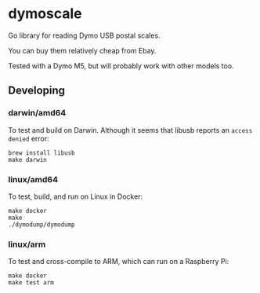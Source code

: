 # dymoscale

Go library for reading Dymo USB postal scales.

You can buy them relatively cheap from Ebay.

Tested with a Dymo M5, but will probably work with other models too.

## Developing

### darwin/amd64

To test and build on Darwin. Although it seems that libusb reports an
`access denied` error:
```
brew install libusb
make darwin
```

### linux/amd64

To test, build, and run on Linux in Docker:
```
make docker
make
./dymodump/dymodump
```

### linux/arm

To test and cross-compile to ARM, which can run on a Raspberry Pi:
```
make docker
make test arm
```
